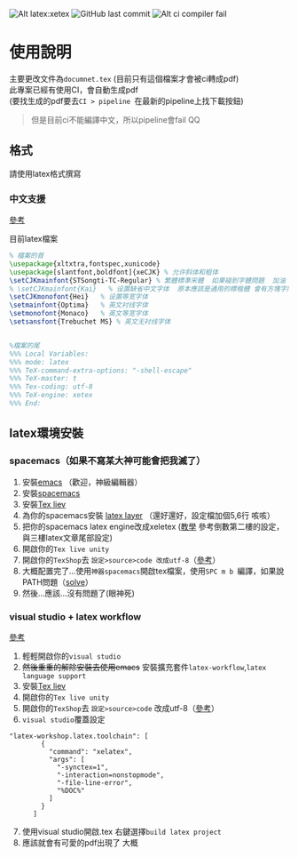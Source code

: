 ![Alt latex:xetex](https://img.shields.io/badge/latex-xetex-green.svg)
![GitHub last commit](https://img.shields.io/github/last-commit/google/skia.svg)
![Alt ci compiler fail](https://img.shields.io/teamcity/http/teamcity.jetbrains.com/s/bt345.svg)

使用說明
==========
主要更改文件為`documnet.tex` (目前只有這個檔案才會被ci轉成pdf)  
此專案已經有使用CI，會自動生成pdf  
(要找生成的pdf要去`CI > pipeline `在最新的pipeline上找下載按鈕)  

>但是目前ci不能編譯中文，所以pipeline會fail  QQ

## 格式
請使用latex格式撰寫
### 中文支援
[參考](https://liam0205.me/2014/11/02/latex-mactex-chinese-support/)   

目前latex檔案
``` tex
% 檔案的首
\usepackage{xltxtra,fontspec,xunicode}
\usepackage[slantfont,boldfont]{xeCJK} % 允许斜体和粗体
\setCJKmainfont{STSongti-TC-Regular} % 繁體標準宋體  如果碰到字體問題  加油   找系統字體本找能用的
% \setCJKmainfont{Kai}   % 设置缺省中文字体  原本應該是通用的標楷體 會有方塊字問題
\setCJKmonofont{Hei}   % 设置等宽字体
\setmainfont{Optima}   % 英文衬线字体
\setmonofont{Monaco}   % 英文等宽字体
\setsansfont{Trebuchet MS} % 英文无衬线字体


%檔案的尾
%%% Local Variables:
%%% mode: latex
%%% TeX-command-extra-options: "-shell-escape"
%%% TeX-master: t
%%% Tex-coding: utf-8
%%% TeX-engine: xetex
%%% End:


```
## latex環境安裝
### spacemacs（如果不寫某大神可能會把我滅了）
1. 安裝[emacs](https://www.gnu.org/software/emacs/)  （歡迎，神級編輯器）
2. 安裝[spacemacs](http://spacemacs.org)
3. 安裝[Tex liev](https://www.tug.org/texlive/)
4. 為你的spacemacs安裝 [latex layer](https://github.com/syl20bnr/spacemacs/tree/master/layers/%2Blang/latex) （還好還好，設定檔加個5,6行 咳咳）
5. 把你的spacemacs latex engine改成xeletex ([教學](https://emacs-china.org/t/topic/293) 參考倒數第二樓的設定，與三樓latex文章尾部設定)
6. 開啟你的`Tex live unity`
7. 開啟你的`TexShop`去 `設定>source>code 改成utf-8`（[參考](https://liam0205.me/2014/11/02/latex-mactex-chinese-support/)）
8. 大概配置完了...使用`神器spacemacs`開啟tex檔案，使用`SPC m b `編譯，如果說PATH問題（[solve](https://apple.stackexchange.com/questions/277928/error-auctex-cannot-find-a-working-tex-distribution-macos-sierra)）
9. 然後...應該...沒有問題了(眼神死)   

### visual studio + latex workflow
[參考](https://www.jianshu.com/p/57f8d1e026f5)  
1. 輕輕開啟你的`visual studio`
2. ~~然後重重的解除安裝去使用emacs~~ 安裝擴充套件`latex-workflow`,`latex language support`
3. 安裝[Tex liev](https://www.tug.org/texlive/)
4. 開啟你的`Tex live unity`
5. 開啟你的`TexShop`去 `設定>source>code` 改成utf-8（[參考](https://liam0205.me/2014/11/02/latex-mactex-chinese-support/)）
6. `visual studio`覆蓋設定
```
"latex-workshop.latex.toolchain": [
        {
          "command": "xelatex",
          "args": [
            "-synctex=1",
            "-interaction=nonstopmode",
            "-file-line-error",
            "%DOC%"
          ]
        }
      ]
```

7. 使用visual studio開啟.tex 右鍵選擇`build latex project`
8. 應該就會有可愛的pdf出現了  大概


